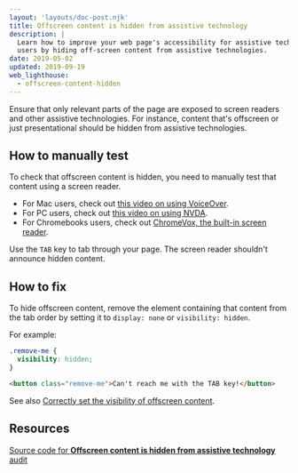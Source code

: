 ```yaml
---
layout: 'layouts/doc-post.njk'
title: Offscreen content is hidden from assistive technology
description: |
  Learn how to improve your web page's accessibility for assistive technology
  users by hiding off-screen content from assistive technologies.
date: 2019-05-02
updated: 2019-09-19
web_lighthouse:
  - offscreen-content-hidden
---
```


Ensure that only relevant parts of the page are exposed to screen readers and
other assistive technologies.
For instance,
content that's offscreen or just presentational
should be hidden from assistive technologies.

## How to manually test

To check that offscreen content is hidden,
you need to manually test that content using a screen reader.
- For Mac users, check out
[this video on using VoiceOver](https://www.youtube.com/watch?v=5R-6WvAihms&list=PLNYkxOF6rcICWx0C9LVWWVqvHlYJyqw7g&index=6).
- For PC users, check out
[this video on using NVDA](https://www.youtube.com/watch?v=Jao3s_CwdRU&list=PLNYkxOF6rcICWx0C9LVWWVqvHlYJyqw7g&index=4).
- For Chromebooks users, check out
[ChromeVox, the built-in screen reader](https://support.google.com/chromebook/answer/7031755?hl=en).

Use the `TAB` key to tab through your page.
The screen reader shouldn't announce hidden content.

## How to fix

To hide offscreen content,
remove the element containing that content from the
tab order by setting it to `display: none` or `visibility: hidden`.

For example:

```css
.remove-me {
  visibility: hidden;
}
```

```html
<button class="remove-me">Can't reach me with the TAB key!</button>
```

See also [Correctly set the visibility of offscreen content](https://web.dev/articles/keyboard-access#correctly_set_the_visibility_of_offscreen_content).

## Resources

[Source code for **Offscreen content is hidden from assistive technology** audit](https://github.com/GoogleChrome/lighthouse/blob/master/core/audits/accessibility/manual/offscreen-content-hidden.js)
